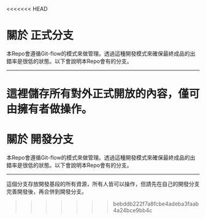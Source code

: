 <<<<<<< HEAD
# 關於 正式分支
本Repo會遵循Git-flow的模式來做管理。透過這種開發模式來確保最終成品的出錯率是很低的狀態。以下會說明本Repo會有的分支。  
***
這裡儲存所有對外正式開放的內容，僅可由擁有者做操作。
=======
# 關於 開發分支
本Repo會遵循Git-flow的模式來做管理。透過這種開發模式來確保最終成品的出錯率是很低的狀態。以下會說明本Repo會有的分支。  
***
這個分支存放開發基段的所有資源，所有人皆可以操作，但請先在自己的開發分支完善開發後，再合併到開發分支。
>>>>>>> bebddb222f7a8fcbe4adeba3faab4a24bce9bb4c
